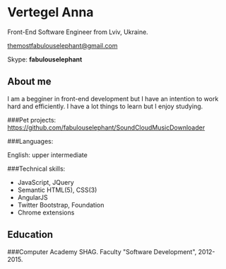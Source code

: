 
Vertegel Anna
================

Front-End Software Engineer from Lviv, Ukraine.

themostfabulouselephant@gmail.com

Skype: **fabulouselephant**

About me
-------------------

I am a begginer in front-end development but I have an intention to work hard and efficiently. 
I have a lot things to learn but I enjoy studying. 

###Pet projects:
 https://github.com/fabulouselephant/SoundCloudMusicDownloader

###Languages:

English: upper intermediate


###Technical skills:

- JavaScript, JQuery
- Semantic HTML(5), CSS(3)
- AngularJS
- Twitter Bootstrap, Foundation
- Chrome extensions

Education
-------------

###Computer Academy SHAG.
Faculty "Software Development", 2012-2015.



